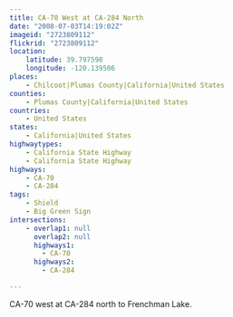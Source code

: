 ```yaml
---
title: CA-70 West at CA-284 North
date: "2008-07-03T14:19:02Z"
imageid: "2723809112"
flickrid: "2723809112"
location:
    latitude: 39.797598
    longitude: -120.139506
places:
    - Chilcoot|Plumas County|California|United States
counties:
    - Plumas County|California|United States
countries:
    - United States
states:
    - California|United States
highwaytypes:
    - California State Highway
    - California State Highway
highways:
    - CA-70
    - CA-284
tags:
    - Shield
    - Big Green Sign
intersections:
    - overlap1: null
      overlap2: null
      highways1:
        - CA-70
      highways2:
        - CA-284

---
```

CA-70 west at CA-284 north to Frenchman Lake.